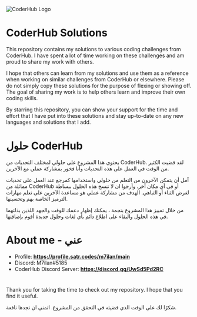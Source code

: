 ![CoderHub Logo](https://user-images.githubusercontent.com/81147447/211191094-fb44f368-ab66-4e99-a3d2-eaa21ff006b9.png)

# CoderHub Solutions

This repository contains my solutions to various coding challenges from CoderHub. I have spent a lot of time working on these challenges and am proud to share my work with others.

I hope that others can learn from my solutions and use them as a reference when working on similar challenges from CoderHub or elsewhere. Please do not simply copy these solutions for the purpose of flexing or showing off. The goal of sharing my work is to help others learn and improve their own coding skills.

By starring this repository, you can show your support for the time and effort that I have put into these solutions and stay up-to-date on any new languages and solutions that I add.

# حلول CoderHub

يحتوي هذا المشروع على حلولي لمختلف التحديات من CoderHub. لقد قضيت الكثير من الوقت في العمل على هذه التحديات وأنا فخور بمشاركة عملي مع الآخرين.

آمل أن يتمكن الآخرون من التعلم من حلولي واستخدامها كمرجع عند العمل على تحديات مماثلة من CoderHub أو في أي مكان آخر. وأرجوا ان لا تنسخ هذه الحلول ببساطة لغرض الثناء أو التباهي. الهدف من مشاركة عملي هو مساعدة الآخرين على تعلم مهارات الترميز الخاصة بهم وتحسينها.

من خلال تمييز هذا المشروع بنجمة ، يمكنك إظهار دعمك للوقت والجهد اللذين بذلتهما في هذه الحلول والبقاء على اطلاع دائم بأي لغات وحلول جديدة أقوم بإضافتها.

# About me - عني

- Profile: **https://profile.satr.codes/m7ilan/main**
- Discord: M7ilan#5185
- CoderHub Discord Server: **https://discord.gg/UwSd5Pd2RC**

#

Thank you for taking the time to check out my repository. I hope that you find it useful.

شكرًا لك على الوقت الذي قضيته في التحقق من المشروع. اتمنى ان تجدها نافعة.
